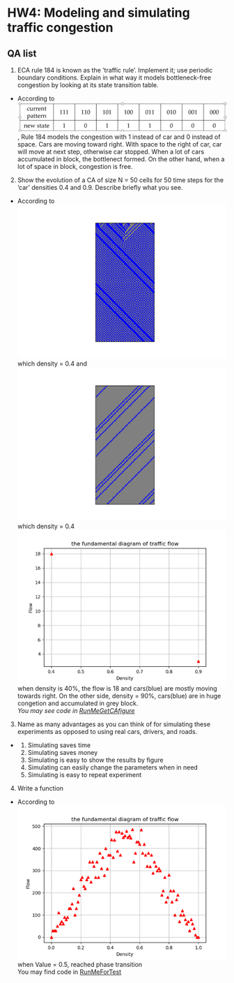 # HW4: Modeling and simulating traffic congestion 
## QA list
1. ECA rule 184 is known as the ’traffic rule’. Implement it; use periodic boundary conditions. Explain in what way it models bottleneck-free congestion by looking at its state transition table.
*  According to ![transiant states](rule184states.png), Rule 184 models the congestion with 1 instead of car and 0 instead of space. Cars are moving toward right. With space to the right of car, car will move at next step, otherwise car stopped. When a lot of cars accumulated in block, the bottlenect formed. On the other hand, when a lot of space in block, congestion is free.  
2. Show the evolution of a CA of size N = 50 cells for 50 time steps for the ’car’ densities 0.4 and 0.9. Describe briefly what you see.
* According to ![0.4](ca184_density0.4.png)which density = 0.4 and ![0.9](ca184_density0.9.png) which density = 0.4  
![Q2](Q2.PNG)
when density is 40%, the flow is 18 and cars(blue) are mostly moving towards right. On the other side, density = 90%, cars(blue) are in huge congetion and accumulated in grey block.  
_You may see code in [RunMeGetCAfigure](RunMeGetCAfigure.py)_
3. Name as many advantages as you can think of for simulating these experiments as opposed to using real cars, drivers, and roads.
* 1. Simulating saves time
  2. Simulating saves money
  3. Simulating is easy to show the results by figure
  4. Simulating can easily change the parameters when in need
  5. Simulating is easy to repeat experiment
4. Write a function 
* According to ![result](hw4_result.png)
when Value = 0.5, reached phase transition  
You may find code in [RunMeForTest](RunMeForTest.py)
